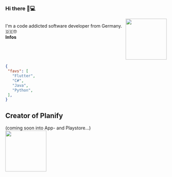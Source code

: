 ### Hi there 👋💻
<div style="display:flex">
<p style="float:left;">
 I'm a code addicted software developer from Germany.🇩🇪🤓<br>
 <strong>Infos</strong> 
</p>
<img style="float:right;" src="https://octodex.github.com/images/baracktocat.jpg" height="128" width="128" />
</div>

 ```json
{
  "favs": [
    "Flutter",
    "C#",
    "Java",
    "Python",
  ],
}
```


## Creator of Planify
(coming soon into App- and Playstore...)<br>
<img src="https://raw.githubusercontent.com/HenrikThien/planify/master/app_icon.png?token=ACCVCLEMWTBHUGI42NQO3VS7DFZL4" width="128" height="128" />
